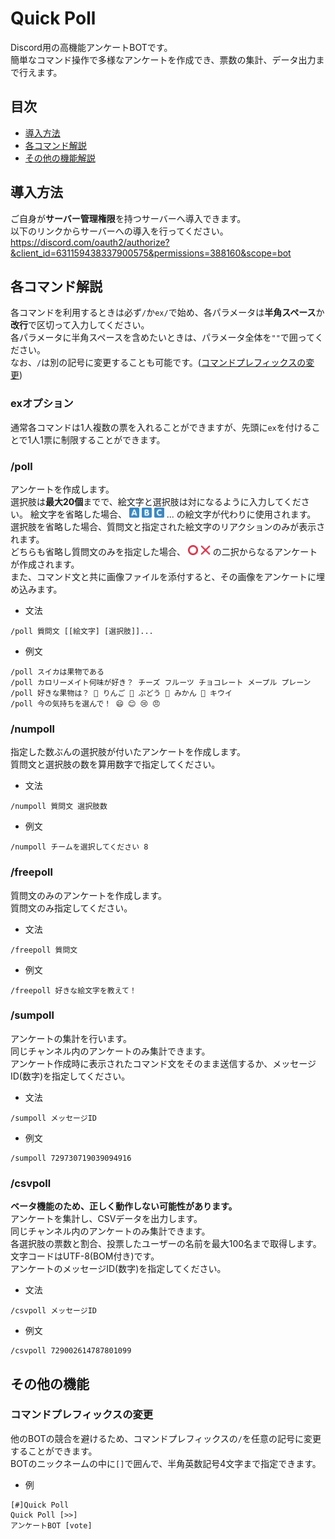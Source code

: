 # Quick Poll
Discord用の高機能アンケートBOTです。  
簡単なコマンド操作で多様なアンケートを作成でき、票数の集計、データ出力まで行えます。  

## 目次
- [導入方法](#導入方法)
- [各コマンド解説](#各コマンド解説)
- [その他の機能解説](#その他の機能解説)

## 導入方法
ご自身が**サーバー管理権限**を持つサーバーへ導入できます。  
以下のリンクからサーバーへの導入を行ってください。  
https://discord.com/oauth2/authorize?&client_id=631159438337900575&permissions=388160&scope=bot  

## 各コマンド解説
各コマンドを利用するときは必ず`/`か`ex/`で始め、各パラメータは**半角スペース**か**改行**で区切って入力してください。  
各パラメータに半角スペースを含めたいときは、パラメータ全体を`""`で囲ってください。  
なお、`/`は別の記号に変更することも可能です。([コマンドプレフィックスの変更](#コマンドプレフィックスの変更))  

### exオプション
通常各コマンドは1人複数の票を入れることができますが、先頭に`ex`を付けることで1人1票に制限することができます。  

### /poll
アンケートを作成します。  
選択肢は**最大20個**までで、絵文字と選択肢は対になるように入力してください。 
絵文字を省略した場合、
<img src="https://github.com/twitter/twemoji/blob/master/assets/72x72/1f1e6.png" width="16"> 
<img src="https://github.com/twitter/twemoji/blob/master/assets/72x72/1f1e7.png" width="16"> 
<img src="https://github.com/twitter/twemoji/blob/master/assets/72x72/1f1e8.png" width="16"> ...
の絵文字が代わりに使用されます。  
選択肢を省略した場合、質問文と指定された絵文字のリアクションのみが表示されます。  
どちらも省略し質問文のみを指定した場合、
<img src="https://github.com/twitter/twemoji/blob/master/assets/72x72/2b55.png" width="16"> 
<img src="https://github.com/twitter/twemoji/blob/master/assets/72x72/274c.png" width="16"> 
の二択からなるアンケートが作成されます。  
また、コマンド文と共に画像ファイルを添付すると、その画像をアンケートに埋め込みます。  
- 文法
```
/poll 質問文 [[絵文字] [選択肢]]...
```
- 例文
```
/poll スイカは果物である
/poll カロリーメイト何味が好き？ チーズ フルーツ チョコレート メープル プレーン
/poll 好きな果物は？ 🍎 りんご 🍇 ぶどう 🍊 みかん 🥝 キウイ
/poll 今の気持ちを選んで！ 😄 😊 😢 😠
```

### /numpoll
指定した数ぶんの選択肢が付いたアンケートを作成します。  
質問文と選択肢の数を算用数字で指定してください。  
- 文法
```
/numpoll 質問文 選択肢数
```
- 例文
```
/numpoll チームを選択してください 8
```

### /freepoll
質問文のみのアンケートを作成します。  
質問文のみ指定してください。  
- 文法
```
/freepoll 質問文
```
- 例文
```
/freepoll 好きな絵文字を教えて！
```

### /sumpoll
アンケートの集計を行います。  
同じチャンネル内のアンケートのみ集計できます。  
アンケート作成時に表示されたコマンド文をそのまま送信するか、メッセージID(数字)を指定してください。  
- 文法
```
/sumpoll メッセージID
```
- 例文
```
/sumpoll 729730719039094916
```

### /csvpoll
**ベータ機能のため、正しく動作しない可能性があります。**  
アンケートを集計し、CSVデータを出力します。  
同じチャンネル内のアンケートのみ集計できます。  
各選択肢の票数と割合、投票したユーザーの名前を最大100名まで取得します。  
文字コードはUTF-8(BOM付き)です。  
アンケートのメッセージID(数字)を指定してください。  
- 文法
```
/csvpoll メッセージID
```
- 例文
```
/csvpoll 729002614787801099
```

## その他の機能
### コマンドプレフィックスの変更
他のBOTの競合を避けるため、コマンドプレフィックスの`/`を任意の記号に変更することができます。  
BOTのニックネームの中に`[]`で囲んで、半角英数記号4文字まで指定できます。  
- 例
```
[#]Quick Poll
Quick Poll [>>]
アンケートBOT [vote]
```
